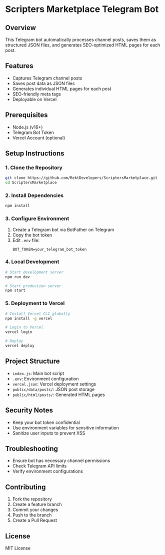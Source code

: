 # Scripters Marketplace Telegram Bot

## Overview
This Telegram bot automatically processes channel posts, saves them as structured JSON files, and generates SEO-optimized HTML pages for each post.

## Features
- Captures Telegram channel posts
- Saves post data as JSON files
- Generates individual HTML pages for each post
- SEO-friendly meta tags
- Deployable on Vercel

## Prerequisites
- Node.js (v16+)
- Telegram Bot Token
- Vercel Account (optional)

## Setup Instructions

### 1. Clone the Repository
```bash
git clone https://github.com/RektDevelopers/ScriptersMarketplace.git
cd ScriptersMarketplace
```

### 2. Install Dependencies
```bash
npm install
```

### 3. Configure Environment
1. Create a Telegram bot via BotFather on Telegram
2. Copy the bot token
3. Edit `.env` file:
   ```
   BOT_TOKEN=your_telegram_bot_token
   ```

### 4. Local Development
```bash
# Start development server
npm run dev

# Start production server
npm start
```

### 5. Deployment to Vercel
```bash
# Install Vercel CLI globally
npm install -g vercel

# Login to Vercel
vercel login

# Deploy
vercel deploy
```

## Project Structure
- `index.js`: Main bot script
- `.env`: Environment configuration
- `vercel.json`: Vercel deployment settings
- `public/data/posts/`: JSON post storage
- `public/html/posts/`: Generated HTML pages

## Security Notes
- Keep your bot token confidential
- Use environment variables for sensitive information
- Sanitize user inputs to prevent XSS

## Troubleshooting
- Ensure bot has necessary channel permissions
- Check Telegram API limits
- Verify environment configurations

## Contributing
1. Fork the repository
2. Create a feature branch
3. Commit your changes
4. Push to the branch
5. Create a Pull Request

## License
MIT License
